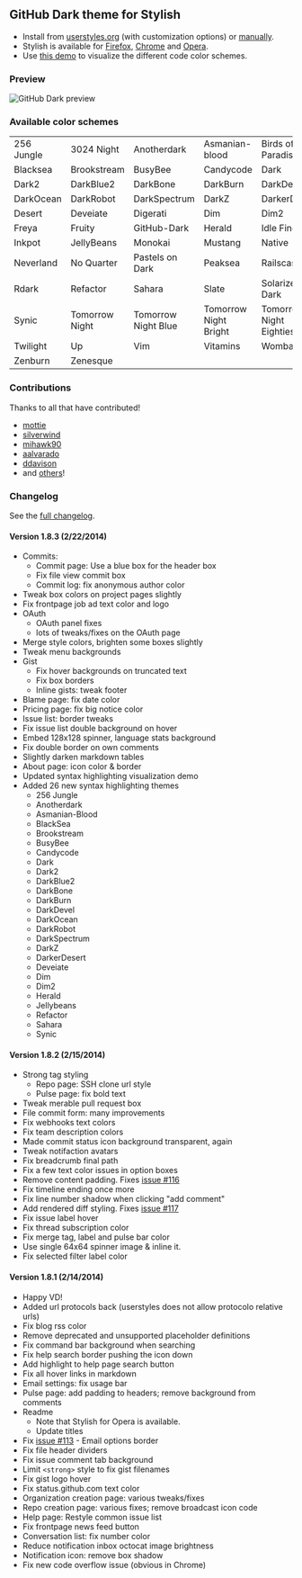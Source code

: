 ## GitHub Dark theme for Stylish
- Install from [userstyles.org](http://userstyles.org/styles/37035) (with customization options) or [manually](https://raw.github.com/StylishThemes/GitHub-Dark/master/github-dark.css).
- Stylish is available for [Firefox](https://addons.mozilla.org/en-US/firefox/addon/2108/), [Chrome](https://chrome.google.com/extensions/detail/fjnbnpbmkenffdnngjfgmeleoegfcffe) and [Opera](https://addons.opera.com/en/extensions/details/stylish-for-opera/).
- Use [this demo](http://StylishThemes.github.io/GitHub-Dark/) to visualize the different code color schemes.

### Preview
![GitHub Dark preview](http://i.imgur.com/MsrHuFh.png)

### Available color schemes

|   |   |   |   |   |
| --- | --- | --- | --- | --- |
| 256 Jungle | 3024 Night | Anotherdark | Asmanian-blood | Birds of Paradise |
| Blacksea | Brookstream | BusyBee | Candycode | Dark |
| Dark2 | DarkBlue2 | DarkBone | DarkBurn | DarkDevel |
| DarkOcean | DarkRobot | DarkSpectrum | DarkZ | DarkerDesert |
| Desert | Deveiate | Digerati | Dim | Dim2 |
| Freya | Fruity | GitHub-Dark | Herald | Idle Fingers |
| Inkpot | JellyBeans | Monokai | Mustang | Native |
| Neverland | No Quarter | Pastels on Dark | Peaksea | Railscasts |
| Rdark | Refactor | Sahara | Slate | Solarized Dark |
| Synic | Tomorrow Night | Tomorrow Night Blue | Tomorrow Night Bright | Tomorrow Night Eighties |
| Twilight | Up | Vim | Vitamins | Wombat |
| Zenburn | Zenesque |  |  |  |

### Contributions

Thanks to all that have contributed!

* [mottie](http://github.com/mottie)
* [silverwind](http://github.com/silverwind)
* [mihawk90](http://github.com/mihawk90)
* [aalvarado](http://github.com/aalvarado)
* [ddavison](http://github.com/ddavison)
* and [others](https://github.com/StylishThemes/GitHub-Dark/graphs/contributors)!

### Changelog

See the [full changelog](https://github.com/StylishThemes/GitHub-Dark/wiki).

#### Version 1.8.3 (2/22/2014)

* Commits:
  * Commit page: Use a blue box for the header box
  * Fix file view commit box
  * Commit log: fix anonymous author color
* Tweak box colors on project pages slightly
* Fix frontpage job ad text color and logo
* OAuth
  * OAuth panel fixes
  * lots of tweaks/fixes on the OAuth page
* Merge style colors, brighten some boxes slightly
* Tweak menu backgrounds
* Gist
  * Fix hover backgrounds on truncated text
  * Fix box borders
  * Inline gists: tweak footer
* Blame page: fix date color
* Pricing page: fix big notice color
* Issue list: border tweaks
* Fix issue list double background on hover
* Embed 128x128 spinner, language stats background
* Fix double border on own comments
* Slightly darken markdown tables
* About page: icon color & border
* Updated syntax highlighting visualization demo
* Added 26 new syntax highlighting themes
  * 256 Jungle
  * Anotherdark
  * Asmanian-Blood
  * BlackSea
  * Brookstream
  * BusyBee
  * Candycode
  * Dark
  * Dark2
  * DarkBlue2
  * DarkBone
  * DarkBurn
  * DarkDevel
  * DarkOcean
  * DarkRobot
  * DarkSpectrum
  * DarkZ
  * DarkerDesert
  * Deveiate
  * Dim
  * Dim2
  * Herald
  * Jellybeans
  * Refactor
  * Sahara
  * Synic

#### Version 1.8.2 (2/15/2014)

* Strong tag styling
  * Repo page: SSH clone url style
  * Pulse page: fix bold text
* Tweak merable pull request box
* File commit form: many improvements
* Fix webhooks text colors
* Fix team description colors
* Made commit status icon background transparent, again
* Tweak notifaction avatars
* Fix breadcrumb final path
* Fix a few text color issues in option boxes
* Remove content padding. Fixes [issue #116]()
* Fix timeline ending once more
* Fix line number shadow when clicking "add comment"
* Add rendered diff styling. Fixes [issue #117]()
* Fix issue label hover
* Fix thread subscription color
* Fix merge tag, label and pulse bar color
* Use single 64x64 spinner image &amp; inline it.
* Fix selected filter label color

#### Version 1.8.1 (2/14/2014)

* Happy VD!
* Added url protocols back (userstyles does not allow protocolo relative urls)
* Fix blog rss color
* Remove deprecated and unsupported placeholder definitions
* Fix command bar background when searching
* Fix help search border pushing the icon down
* Add highlight to help page search button
* Fix all hover links in markdown
* Email settings: fix usage bar
* Pulse page: add padding to headers; remove background from comments
* Readme
  * Note that Stylish for Opera is available.
  * Update titles
* Fix [issue #113](https://github.com/StylishThemes/GitHub-Dark/issues/113) - Email options border
* Fix file header dividers
* Fix issue comment tab background
* Limit `<strong>` style to fix gist filenames
* Fix gist logo hover
* Fix status.github.com text color
* Organization creation page: various tweaks/fixes
* Repo creation page: various fixes; remove broadcast icon code
* Help page: Restyle common issue list
* Fix frontpage news feed button
* Conversation list: fix number color
* Reduce notification inbox octocat image brightness
* Notification icon: remove box shadow
* Fix new code overflow issue (obvious in Chrome)
